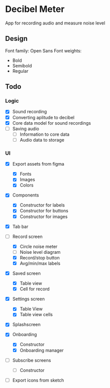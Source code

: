 # Decibel Meter
App for recording audio and measure noise level

## Design
Font family: Open Sans
Font weights: 
- Bold
- Semibold
- Regular 

## Todo
### Logic
- [X] Sound recording
- [X] Converting aplitude to decibel
- [X] Core data model for sound recordings
- [ ] Saving audio
  - [ ] Information to core data 
  - [ ] Audio data to storage

### UI 
- [X] Export assets from figma 
  - [X] Fonts 
  - [X] Images 
  - [X] Colors 
- [X] Components
  - [X] Constructor for labels 
  - [X] Constructor for buttons
  - [X] Constructor for images
- [X] Tab bar
- [ ] Record screen 
  - [X] Circle noise meter
  - [ ] Noise level diagram
  - [X] Record/stop button 
  - [X] Avg/min/max labels
- [X] Saved screen
  - [X] Table view
  - [X] Cell for record
- [X] Settings screen 
  - [X] Table View
  - [X] Table view cells
- [X] Splashscreen
- [X] Onboarding
  - [X] Constructor
  - [X] Onboarding manager
- [ ] Subscribe screens
  - [ ] Constructor
- [ ] Export icons from sketch

